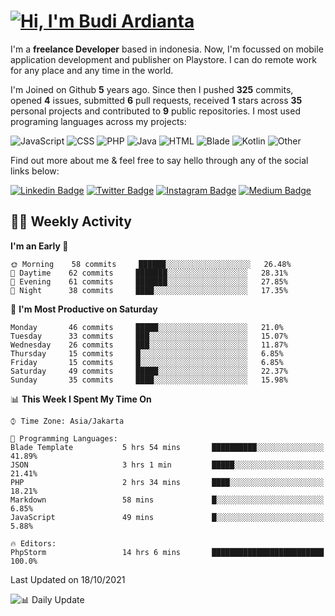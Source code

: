 # [![Hi, I'm Budi Ardianta](https://readme-typing-svg.herokuapp.com?size=24&vCenter=true&lines=%F0%9F%91%8B+Hi%2C+I'm+Budi+Ardianta+;%F0%9F%92%BB+Android+And+Web+Developer+)](https://git.io/typing-svg)

I'm a **freelance Developer** based in indonesia. Now, I'm focussed on mobile application development and publisher on Playstore. I can do remote work for any place and any time in the world.

I'm Joined on Github **5** years ago. Since then I pushed **325** commits, opened **4** issues, submitted **6** pull requests, received **1** stars across **35** personal projects and contributed to **9** public repositories.
I most used programing languages across my projects:

![JavaScript](https://img.shields.io/badge/-JavaScript-%23f1e05a?style=flat&logo=JavaScript&logoColor=white)
![CSS](https://img.shields.io/badge/-CSS-%23563d7c?style=flat&logo=CSS&logoColor=white)
![PHP](https://img.shields.io/badge/-PHP-%234F5D95?style=flat&logo=PHP&logoColor=white)
![Java](https://img.shields.io/badge/-Java-%23b07219?style=flat&logo=Java&logoColor=white)
![HTML](https://img.shields.io/badge/-HTML-%23e34c26?style=flat&logo=HTML&logoColor=white)
![Blade](https://img.shields.io/badge/-Blade-%23f7523f?style=flat&logo=Blade&logoColor=white)
![Kotlin](https://img.shields.io/badge/-Kotlin-%23A97BFF?style=flat&logo=Kotlin&logoColor=white)
![Other](https://img.shields.io/badge/-Other-%23ededed?style=flat&logo=Other&logoColor=white)

Find out more about me & feel free to say hello through any of the social links below:

[![Linkedin Badge](https://img.shields.io/badge/-budiardianata-blue?style=flat&logo=Linkedin&logoColor=white&link=https://www.linkedin.com/in/budiardianata/)](https://www.linkedin.com/in/budiardianata/)
[![Twitter Badge](https://img.shields.io/badge/-budiardianata-%231DA1F2.svg?style=flat&logo=twitter&logoColor=white&link=https://www.twitter.com/budiardianata)](https://www.linkedin.com/in/budiardianata/)
[![Instagram Badge](https://img.shields.io/badge/-budiardianata-purple?style=flat&logo=instagram&logoColor=white&link=https://instagram.com/budiardianata/)](https://instagram.com/budiardianata)
[![Medium Badge](https://img.shields.io/badge/-@budiardianata-%2312100E.svg?style=flat&logo=Medium&logoColor=white&link=https://medium.com/@budiardianata/)](https://medium.com/@budiardianata)

## 👨‍💻 Weekly Activity
<!--START_SECTION:waka-->
**I'm an Early 🐤** 

```text
🌞 Morning    58 commits     ██████░░░░░░░░░░░░░░░░░░░   26.48% 
🌆 Daytime    62 commits     ███████░░░░░░░░░░░░░░░░░░   28.31% 
🌃 Evening    61 commits     ███████░░░░░░░░░░░░░░░░░░   27.85% 
🌙 Night      38 commits     ████░░░░░░░░░░░░░░░░░░░░░   17.35%

```
📅 **I'm Most Productive on Saturday** 

```text
Monday       46 commits     █████░░░░░░░░░░░░░░░░░░░░   21.0% 
Tuesday      33 commits     ███░░░░░░░░░░░░░░░░░░░░░░   15.07% 
Wednesday    26 commits     ███░░░░░░░░░░░░░░░░░░░░░░   11.87% 
Thursday     15 commits     █░░░░░░░░░░░░░░░░░░░░░░░░   6.85% 
Friday       15 commits     █░░░░░░░░░░░░░░░░░░░░░░░░   6.85% 
Saturday     49 commits     █████░░░░░░░░░░░░░░░░░░░░   22.37% 
Sunday       35 commits     ████░░░░░░░░░░░░░░░░░░░░░   15.98%

```


📊 **This Week I Spent My Time On** 

```text
⌚︎ Time Zone: Asia/Jakarta

💬 Programming Languages: 
Blade Template           5 hrs 54 mins       ██████████░░░░░░░░░░░░░░░   41.89% 
JSON                     3 hrs 1 min         █████░░░░░░░░░░░░░░░░░░░░   21.41% 
PHP                      2 hrs 34 mins       ████░░░░░░░░░░░░░░░░░░░░░   18.21% 
Markdown                 58 mins             █░░░░░░░░░░░░░░░░░░░░░░░░   6.85% 
JavaScript               49 mins             █░░░░░░░░░░░░░░░░░░░░░░░░   5.88%

🔥 Editors: 
PhpStorm                 14 hrs 6 mins       █████████████████████████   100.0%

```


 Last Updated on 18/10/2021
<!--END_SECTION:waka-->

![📊 Daily Update](https://github.com/budiardianata/budiardianata/actions/workflows/update-activity.yml/badge.svg)
